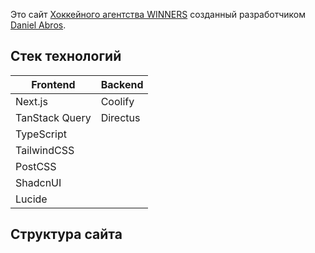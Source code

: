 Это сайт [Хоккейного агентства WINNERS](https://wnrs.ru) созданный разработчиком [Daniel Abros](https://abros.dev).

## Стек технологий

| Frontend       | Backend  |
| -------------- | -------- |
| Next.js        | Coolify  |
| TanStack Query | Directus |
| TypeScript     |          |
| TailwindCSS    |          |
| PostCSS        |          |
| ShadcnUI       |          |
| Lucide         |          |

## Структура сайта
